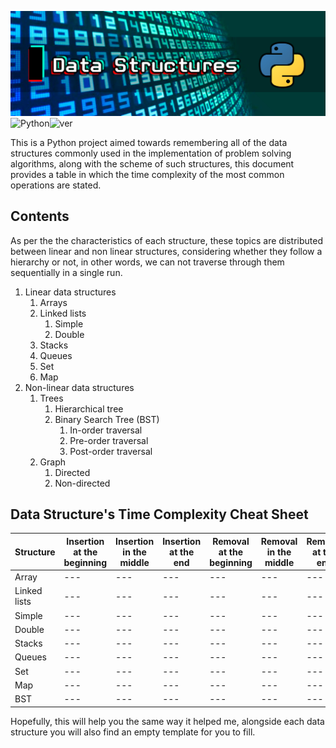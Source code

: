 

![alt text](head.jpg "Title")
![Python](https://img.shields.io/badge/Python-black?style=for-the-badge&logo=Python&logoColor=python)![ver](https://img.shields.io/badge/Ver._1-blue?style=for-the-badge)

This is a Python project aimed towards remembering all of the data structures commonly used in the implementation of problem solving algorithms, along with the scheme of such structures, this document provides a table in which the time complexity of the most common operations are stated.

## Contents

As per the the characteristics of each structure, these topics are distributed between linear and non linear structures, considering whether they follow a hierarchy or not, in other words, we can not traverse through them sequentially in a single run. 

1. Linear data structures
   1. Arrays
   2. Linked lists
      1. Simple
      2. Double
   3. Stacks
   4. Queues
   5. Set
   6. Map
2. Non-linear data structures
   1. Trees
      1. Hierarchical tree
      2. Binary Search Tree (BST)
         1. In-order traversal
         2. Pre-order traversal
         3. Post-order traversal
   2. Graph
      1. Directed
      2. Non-directed


## Data Structure's Time Complexity Cheat Sheet

|Structure | Insertion at the beginning  | Insertion in the middle | Insertion at the end | Removal at the beginning  | Removal in the middle | Removal at the end | Search | Traversal
--- | --- | ---|  ---| --- | ---|  ---| --- | ---|
Array | --- | ---|  ---| --- | ---|  ---| --- | ---|
Linked lists | --- | ---|  ---| --- | ---|  ---| --- | ---|
Simple | --- | ---|  ---| --- | ---|  ---| --- | ---|
Double | --- | ---|  ---| --- | ---|  ---| --- | ---|
Stacks | --- | ---|  ---| --- | ---|  ---| --- | ---|
Queues | --- | ---|  ---| --- | ---|  ---| --- | ---|
Set | --- | ---|  ---| --- | ---|  ---| --- | ---|
Map | --- | ---|  ---| --- | ---|  ---| --- | ---|
BST | --- | ---|  ---| --- | ---|  ---| --- | ---|


Hopefully, this will help you the same way it helped me, alongside each data structure you will also find an empty template for you to fill.